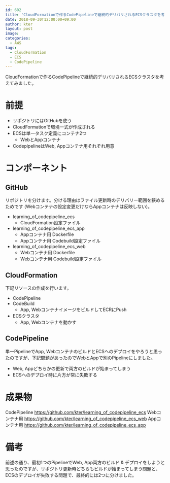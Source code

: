 ```yaml
---
id: 602
title: 'CloudFormationで作るCodePipelineで継続的デリバリされるECSクラスタを考えてみた'
date: 2018-09-30T12:00:00+09:00
author: kter
layout: post
image: 
categories:
  - AWS
tags:
  - CloudFormation
  - ECS
  - CodePipeline
---
```

CloudFormationで作るCodePipelineで継続的デリバリされるECSクラスタを考えてみました。

# 前提

* リポジトリにはGitHubを使う
* CloudFormationで環境一式が作成される
* ECSは単一タスク定義にコンテナ2つ
    * WebとAppコンテナ
* CodepipelineはWeb, Appコンテナ用それぞれ用意

# コンポーネント

## GitHub

リポジトリを分けます。分ける理由はファイル更新時のデリバリー範囲を狭めるためです (Webコンテナの設定変更だけならAppコンテナは反映しない)。

* learning_of_codepipeline_ecs
    * CloudFormation設定ファイル
* learning_of_codepipeline_ecs_app
    * Appコンテナ用 Dockerfile
    * Appコンテナ用 Codebuild設定ファイル
* learning_of_codepipeline_ecs_web
    * Webコンテナ用 Dockerfile
    * Webコンテナ用 Codebuild設定ファイル

## CloudFormation

下記リソースの作成を行います。

* CodePipeline
* CodeBuild
    * App, WebコンテナイメージをビルドしてECRにPush
* ECSクラスタ
    * App, Webコンテナを動かす

## CodePipeline

単一PipelineでApp, WebコンテナのビルドとECSへのデプロイをやろうと思ったのですが、下記問題があったのでWebとAppで別のPipelineにしました。

* Web, Appどちらかの更新で両方のビルドが始まってしまう
* ECSへのデプロイ時に片方が常に失敗する

# 成果物

CodePipeline
https://github.com/kter/learning_of_codepipeline_ecs
Webコンテナ用
https://github.com/kter/learning_of_codepipeline_ecs_web
Appコンテナ用
https://github.com/kter/learning_of_codepipeline_ecs_app

# 備考

前述の通り、最初1つのPipelineでWeb, App両方のビルド & デプロイをしようと思ったのですが、リポジトリ更新時どちらもビルドが始まってしまう問題と、ECSのデプロイが失敗する問題で、最終的には2つに分けました。

